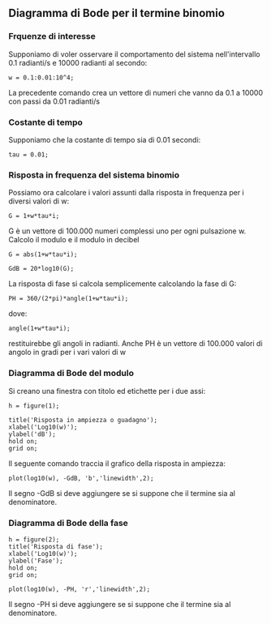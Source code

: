 ## Diagramma di Bode per il termine binomio 

### Frquenze di interesse

Supponiamo di voler osservare il comportamento del sistema nell'intervallo 0.1 radianti/s e 10000 radianti al secondo:

    w = 0.1:0.01:10^4;

La precedente comando crea un vettore di numeri che vanno da 0.1 a 10000 con passi da 0.01 radianti/s

### Costante di tempo

Supponiamo che la costante di tempo sia di 0.01 secondi:

    tau = 0.01;

### Risposta in frequenza del sistema binomio

Possiamo ora calcolare i valori assunti dalla risposta in frequenza per i diversi valori di w:

    G = 1+w*tau*i;

G è un vettore di 100.000 numeri complessi uno per ogni pulsazione w. Calcolo il modulo e il modulo in decibel

    G = abs(1+w*tau*i);

    GdB = 20*log10(G);

La risposta di fase si calcola semplicemente calcolando la fase di G:

    PH = 360/(2*pi)*angle(1+w*tau*i);

dove:

    angle(1+w*tau*i);

restituirebbe gli angoli in radianti. Anche PH è un vettore di 100.000 valori di angolo in gradi per i vari valori di w

### Diagramma di Bode del modulo 

Si creano una finestra con titolo ed etichette per i due assi:

    h = figure(1);

    title('Risposta in ampiezza o guadagno');
    xlabel('Log10(w)');
    ylabel('dB');
    hold on;
    grid on;


Il seguente comando traccia il grafico della risposta in ampiezza:

    plot(log10(w), -GdB, 'b','linewidth',2);

Il segno -GdB si deve aggiungere se si suppone che il termine sia al denominatore.

### Diagramma di Bode della fase

    h = figure(2);
    title('Risposta di fase');
    xlabel('Log10(w)');
    ylabel('Fase');
    hold on;
    grid on;

    plot(log10(w), -PH, 'r','linewidth',2);

Il segno -PH si deve aggiungere se si suppone che il termine sia al denominatore.
